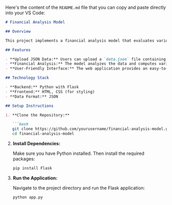 Here's the content of the `README.md` file that you can copy and paste directly into your VS Code:

```markdown
# Financial Analysis Model

## Overview

This project implements a financial analysis model that evaluates various financial flags based on input data in JSON format. The model utilizes a set of rules to assess the financial health of an entity and provide insights through flags.

## Features

- **Upload JSON Data:** Users can upload a `data.json` file containing financial information.
- **Financial Analysis:** The model analyzes the data and computes various flags indicating financial status.
- **User-Friendly Interface:** The web application provides an easy-to-use interface for uploading data and viewing results.

## Technology Stack

- **Backend:** Python with Flask
- **Frontend:** HTML, CSS (for styling)
- **Data Format:** JSON

## Setup Instructions

1. **Clone the Repository:**

   ```bash
   git clone https://github.com/yourusername/financial-analysis-model.git
   cd financial-analysis-model
   ```

2. **Install Dependencies:**

   Make sure you have Python installed. Then install the required packages:

   ```bash
   pip install Flask
   ```

3. **Run the Application:**

   Navigate to the project directory and run the Flask application:

   ```bash
   python app.py
   ```
